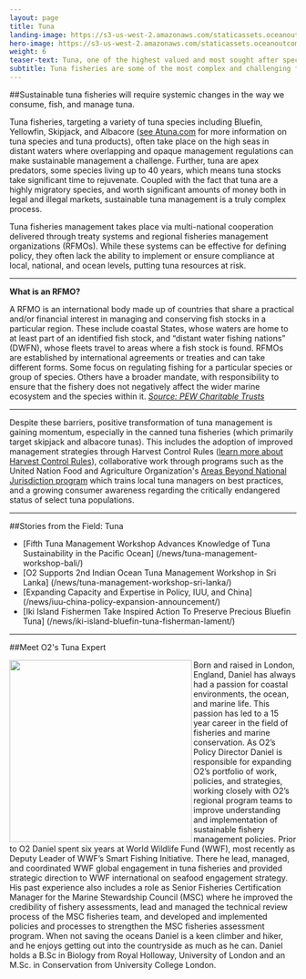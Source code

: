 ```yaml
---
layout: page
title: Tuna
landing-image: https://s3-us-west-2.amazonaws.com/staticassets.oceanoutcomes.org/rollover+images/tuna-hover.jpg
hero-image: https://s3-us-west-2.amazonaws.com/staticassets.oceanoutcomes.org/hero+photos/tunahero.jpg
weight: 6
teaser-text: Tuna, one of the highest valued and most sought after species, will continue to face unsustainable fishing practices without a collaborative international management engagement and implementation strategy.
subtitle: Tuna fisheries are some of the most complex and challenging fisheries to sustainably manage.
---
```


##Sustainable tuna fisheries will require systemic changes in the way we consume, fish, and manage tuna.

Tuna fisheries, targeting a variety of tuna species including Bluefin, Yellowfin, Skipjack, and Albacore (<a href="http://www.atuna.com/index.php/en/tuna-info/tuna-species-guide" target="_blank">see Atuna.com</a> for more information on tuna species and tuna products), often take place on the high seas in distant waters where overlapping and opaque management regulations can make sustainable management a challenge. Further, tuna are apex predators, some species living up to 40 years, which means tuna stocks take significant time to rejuvenate. Coupled with the fact that tuna are a highly migratory species, and worth significant amounts of money both in legal and illegal markets, sustainable tuna management is a truly complex process.

Tuna fisheries management takes place via multi-national cooperation delivered through treaty systems and regional fisheries management organizations (RFMOs). While these systems can be effective for defining policy, they often lack the ability to implement or ensure compliance at local, national, and ocean levels, putting tuna resources at risk. 

----

**What is an RFMO?**

A RFMO is an international body made up of countries that share a practical and/or financial interest in managing and conserving fish stocks in a particular region. These include coastal States, whose waters are home to at least part of an identified fish stock, and “distant water fishing nations” (DWFN), whose fleets travel to areas where a fish stock is found. RFMOs are established by international agreements or treaties and can take different forms. Some focus on regulating fishing for a particular species or group of species. Others have a broader mandate, with responsibility to ensure that the fishery does not negatively affect the wider marine ecosystem and the species within it. <a href="http://www.pewtrusts.org/en/research-and-analysis/fact-sheets/2012/02/23/faq-what-is-a-regional-fishery-management-organization" target="_blank">*Source: PEW Charitable Trusts*</a>

----

Despite these barriers, positive transformation of tuna management is gaining momentum, especially in the canned tuna fisheries (which primarily target skipjack and albacore tunas). This includes the adoption of improved management strategies through Harvest Control Rules (<a href="http://www.pewtrusts.org/en/research-and-analysis/fact-sheets/2016/07/harvest-control-rules" target="_blank">learn more about Harvest Control Rules</a>), collaborative work through programs such as the United Nation Food and Agriculture Organization's <a href="http://www.fao.org/in-action/commonoceans/en/" target="_blank">Areas Beyond National Jurisdiction program</a> which trains local tuna managers on best practices, and a growing consumer awareness regarding the critically endangered status of select tuna populations.

---
##Stories from the Field: Tuna

* [Fifth Tuna Management Workshop Advances Knowledge of Tuna Sustainability in the Pacific Ocean] (/news/tuna-management-workshop-bali/)
* [O2 Supports 2nd Indian Ocean Tuna Management Workshop in Sri Lanka] (/news/tuna-management-workshop-sri-lanka/)
* [Expanding Capacity and Expertise in Policy, IUU, and China] (/news/iuu-china-policy-expansion-announcement/)
* [Iki Island Fishermen Take Inspired Action To Preserve Precious Bluefin Tuna] (/news/iki-island-bluefin-tuna-fisherman-lament/)

---

##Meet O2's Tuna Expert

<img align="left" src="https://s3-us-west-2.amazonaws.com/staticassets.oceanoutcomes.org/staff+photos/danielstaffphoto1.jpg" width="320" height="320">Born and raised in London, England, Daniel has always had a passion for coastal environments, the ocean, and marine life. This passion has led to a 15 year career in the field of fisheries and marine conservation. As O2’s Policy Director Daniel is responsible for expanding O2’s portfolio of work, policies, and strategies, working closely with O2’s regional program teams to improve understanding and implementation of sustainable fishery management policies. Prior to O2 Daniel spent six years at World Wildlife Fund (WWF), most recently as Deputy Leader of WWF’s Smart Fishing Initiative. There he lead, managed, and coordinated WWF global engagement in tuna fisheries and provided strategic direction to WWF international on seafood engagement strategy. His past experience also includes a role as Senior Fisheries Certification Manager for the Marine Stewardship Council (MSC) where he improved the credibility of fishery assessments, lead and managed the technical review process of the MSC fisheries team, and developed and implemented policies and processes to strengthen the MSC fisheries assessment program. When not saving the oceans Daniel is a keen climber and hiker, and he enjoys getting out into the countryside as much as he can. Daniel holds a B.Sc in Biology from Royal Holloway, University of London and an M.Sc. in Conservation from University College London.
